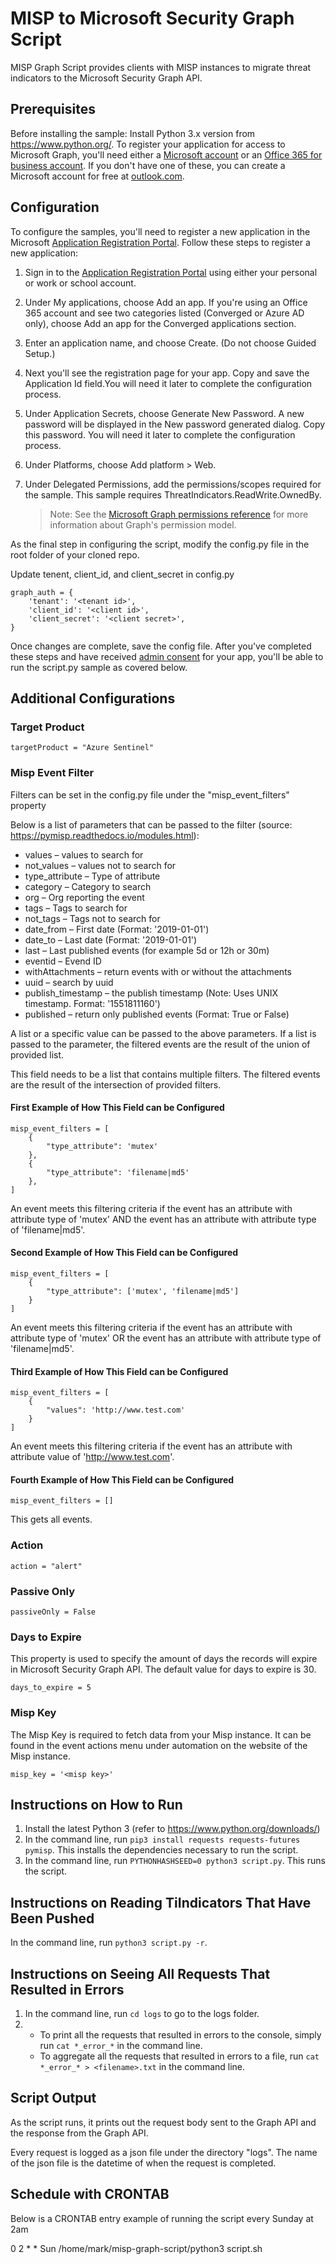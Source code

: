 # MISP to Microsoft Security Graph Script
MISP Graph Script provides clients with MISP instances to migrate threat indicators to the Microsoft Security Graph API.  

## Prerequisites
Before installing the sample:
Install Python 3.x version from https://www.python.org/. 
To register your application for access to Microsoft Graph, you'll need either a [Microsoft account](https://www.outlook.com/) or an [Office 365 for business account](https://msdn.microsoft.com/en-us/office/office365/howto/setup-development-environment#bk_Office365Account). If you don't have one of these, you can create a Microsoft account for free at [outlook.com](https://www.outlook.com/).

## Configuration
To configure the samples, you'll need to register a new application in the Microsoft [Application Registration Portal](https://apps.dev.microsoft.com/).
Follow these steps to register a new application:
1. Sign in to the [Application Registration Portal](https://apps.dev.microsoft.com/) using either your personal or work or school account.

1. Under My applications, choose Add an app. If you're using an Office 365 account and see two categories listed (Converged or Azure AD only), choose Add an app for the Converged applications section.

1. Enter an application name, and choose Create. (Do not choose Guided Setup.)

1. Next you'll see the registration page for your app. Copy and save the Application Id field.You will need it later to complete the configuration process.

1. Under Application Secrets, choose Generate New Password. A new password will be displayed in the New password generated dialog. Copy this password. You will need it later to complete the configuration process.

1. Under Platforms, choose Add platform > Web.

1. Under Delegated Permissions, add the permissions/scopes required for the sample. This sample requires ThreatIndicators.ReadWrite.OwnedBy.
    >Note: See the [Microsoft Graph permissions reference](https://developer.microsoft.com/en-us/graph/docs/concepts/permissions_reference) for more information about Graph's permission model.

As the final step in configuring the script, modify the config.py file in the root folder of your cloned repo.

Update tenent, client_id, and client_secret in config.py
```
graph_auth = {
    'tenant': '<tenant id>',
    'client_id': '<client id>',
    'client_secret': '<client secret>',
}
```
Once changes are complete, save the config file. After you've completed these steps and have received [admin consent](https://github.com/microsoftgraph/python-security-rest-sample#Get-Admin-consent-to-view-Security-data) for your app, you'll be able to run the script.py sample as covered below.

## Additional Configurations
### Target Product
`targetProduct = "Azure Sentinel"`

### Misp Event Filter
Filters can be set in the config.py file under the "misp_event_filters" property

Below is a list of parameters that can be passed to the filter (source: https://pymisp.readthedocs.io/modules.html):
* values – values to search for
* not_values – values not to search for
* type_attribute – Type of attribute
* category – Category to search
* org – Org reporting the event
* tags – Tags to search for
* not_tags – Tags not to search for
* date_from – First date (Format: '2019-01-01')
* date_to – Last date (Format: '2019-01-01')
* last – Last published events (for example 5d or 12h or 30m)
* eventid – Evend ID
* withAttachments – return events with or without the attachments
* uuid – search by uuid
* publish_timestamp – the publish timestamp (Note: Uses UNIX timestamp.  Format: '1551811160')
* published – return only published events (Format: True or False)

A list or a specific value can be passed to the above parameters. If a list is passed to the parameter, the filtered events are the result of the union of provided list.

This field needs to be a list that contains multiple filters. The filtered events are the result of the intersection of provided filters.

#### First Example of How This Field can be Configured
```
misp_event_filters = [
    {
        "type_attribute": 'mutex'
    },
    {
        "type_attribute": 'filename|md5'
    },
]
```
An event meets this filtering criteria if the event has an attribute with attribute type of 'mutex' AND the event has an attribute with attribute type of 'filename|md5'.

#### Second Example of How This Field can be Configured
```
misp_event_filters = [
    {
        "type_attribute": ['mutex', 'filename|md5']
    }
]
```
An event meets this filtering criteria if the event has an attribute with attribute type of 'mutex' OR the event has an attribute with attribute type of 'filename|md5'.

#### Third Example of How This Field can be Configured
```
misp_event_filters = [
    {
        "values": 'http://www.test.com'
    }
]
```
An event meets this filtering criteria if the event has an attribute with attribute value of 'http://www.test.com'.

#### Fourth Example of How This Field can be Configured
```
misp_event_filters = []
```
This gets all events.

### Action
`action = "alert"`

### Passive Only
`passiveOnly = False`

### Days to Expire
This property is used to specify the amount of days the records will expire in Microsoft Security Graph API. The default value for days to expire is 30.  

`days_to_expire = 5`

### Misp Key
The Misp Key is required to fetch data from your Misp instance. 
It can be found in the event actions menu under automation on the website of the Misp instance.

`misp_key = '<misp key>'`

## Instructions on How to Run 
1. Install the latest Python 3 (refer to https://www.python.org/downloads/)
2. In the command line, run `pip3 install requests requests-futures pymisp`. This installs the dependencies necessary to run the script.
3. In the command line, run `PYTHONHASHSEED=0 python3 script.py`. This runs the script.

## Instructions on Reading TiIndicators That Have Been Pushed
In the command line, run `python3 script.py -r`.

## Instructions on Seeing All Requests That Resulted in Errors
1. In the command line, run `cd logs` to go to the logs folder.
2. * To print all the requests that resulted in errors to the console, simply run `cat *_error_*` in the command line.
   * To aggregate all the requests that resulted in errors to a file, run `cat *_error_* > <filename>.txt` in the command line.

## Script Output
As the script runs, it prints out the request body sent to the Graph API and the response from the Graph API.

Every request is logged as a json file under the directory "logs". The name of the json file is the datetime of when the request is completed.

## Schedule with CRONTAB
Below is a CRONTAB entry example of running the script every Sunday at 2am

0 2 * * Sun /home/mark/misp-graph-script/python3 script.sh
